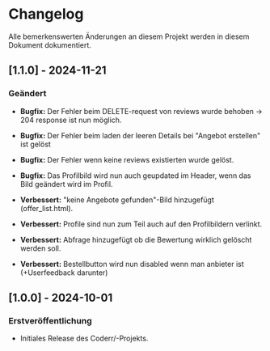 # Changelog

Alle bemerkenswerten Änderungen an diesem Projekt werden in diesem Dokument dokumentiert.

## [1.1.0] - 2024-11-21
### Geändert
- **Bugfix:** Der Fehler beim DELETE-request von reviews wurde behoben -> 204 response ist nun möglich.
- **Bugfix:** Der Fehler beim laden der leeren Details bei "Angebot erstellen" ist gelöst
- **Bugfix:** Der Fehler wenn keine reviews existierten wurde gelöst.
- **Bugfix:** Das Profilbild wird nun auch geupdated im Header, wenn das Bild geändert wird im Profil.

- **Verbessert:** "keine Angebote gefunden"-Bild hinzugefügt (offer_list.html).
- **Verbessert:** Profile sind nun zum Teil auch auf den Profilbildern verlinkt.
- **Verbessert:** Abfrage hinzugefügt ob die Bewertung wirklich gelöscht werden soll.
- **Verbessert:** Bestellbutton wird nun disabled wenn man anbieter ist (+Userfeedback darunter)


## [1.0.0] - 2024-10-01
### Erstveröffentlichung
- Initiales Release des Coderr/-Projekts.